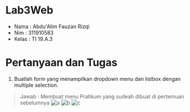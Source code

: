 # Lab3Web

- Nama : Abdu'Alim Fauzan Rizqi
- Nim : 311910583
- Kelas : TI 19.A.3

# Pertanyaan dan Tugas
1. Buatlah form yang menampilkan dropdown menu dan listbox dengan multiple selection.
>Jawab : Membuat menu Pratikum yang sudeah dibuat di pertemuan sebelumnya
![a](https://user-images.githubusercontent.com/59682730/114558143-92fbcb00-9c94-11eb-8f9b-707dffeb1a29.PNG)
![b](https://user-images.githubusercontent.com/59682730/114558380-d1918580-9c94-11eb-9409-b5a5e7c25188.PNG)
![c](https://user-images.githubusercontent.com/59682730/114558384-d2c2b280-9c94-11eb-8bec-db458b83af89.PNG)
